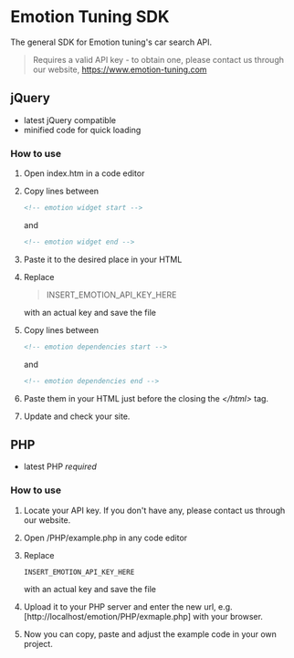 Emotion Tuning SDK
==================
The general SDK for Emotion tuning's car search API. 
> Requires a valid API key - to obtain one, please contact us through our website, https://www.emotion-tuning.com

## jQuery
- latest jQuery compatible
- minified code for quick loading

### How to use
1. Open index.htm in a code editor
2. Copy lines between

   ```HTML
   <!-- emotion widget start -->
   ```
   
   and
   
   ```HTML
   <!-- emotion widget end -->
   ```
   
3. Paste it to the desired place in your HTML
4. Replace 
   > INSERT_EMOTION_API_KEY_HERE
   
   with an actual key and save the file
   
5. Copy lines between

   ```HTML
   <!-- emotion dependencies start -->
   ```
   
   and
   
   ```HTML
   <!-- emotion dependencies end -->
   ```
   
6. Paste them in your HTML just before the closing the *&lt;/html&gt;* tag.
7. Update and check your site.

## PHP
- latest PHP _required_

### How to use
1. Locate your API key. If you don't have any, please contact us through our website.
2. Open /PHP/example.php in any code editor
3. Replace 

   ```
   INSERT_EMOTION_API_KEY_HERE
   ```
   
   with an actual key and save the file
4. Upload it to your PHP server and enter the new url, e.g. [http://localhost/emotion/PHP/exmaple.php] with your browser.
5. Now you can copy, paste and adjust the example code in your own project.